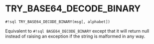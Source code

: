 # TRY_BASE64_DECODE_BINARY


`#!sql TRY_BASE64_DECODE_BINARY(msg[, alphabet])`

Equivalent to `#!sql BASE64_DECODE_BINARY` except that it will return null instead of raising
an exception if the string is malformed in any way.
